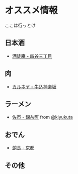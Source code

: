 # オススメ情報
ここは行っとけ

## 日本酒
- [酒徒庵 - 四谷三丁目](http://tabelog.com/tokyo/A1309/A130903/13122438/)

## 肉
- [カルネヤ - 牛込神楽坂](http://tabelog.com/tokyo/A1309/A130905/13045549/)

## ラーメン
- [佐市 - 錦糸町](http://tabelog.com/tokyo/A1312/A131201/13147184/) from [@kiyukuta](https://twitter.com/kiyukuta)

## おでん
- [蛸長 - 京都](http://tabelog.com/kyoto/A2601/A260301/26001610/)

## その他
